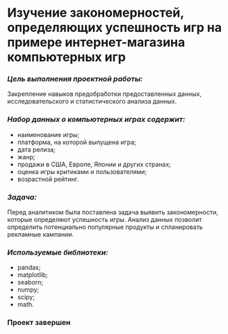 # Изучение закономерностей, определяющих успешность игр на примере интернет-магазина компьютерных игр

### *Цель выполнения проектной работы:*
Закрепление навыков предобработки предоставленных данных, исследовательского и статистического анализа данных.

### *Набор данных о компьютерных играх содержит:*
- наименование игры;
- платформа, на которой выпущена игра;
- дата релиза;
- жанр;
- продажи в США, Европе, Японии и других странах;
- оценка игры критиками и пользователями;
- возрастной рейтинг.

### *Задача:*

Перед аналитиком была поставлена задача выявить закономерности, которые определяют успешность игры. Анализ данных позволит определить потенциально популярные продукты и спланировать рекламные кампании.

### *Используемые библиотеки:*
- pandas;
- matplotlib;
- seaborn;
- numpy;
- scipy;
- math.

### **Проект завершен**

